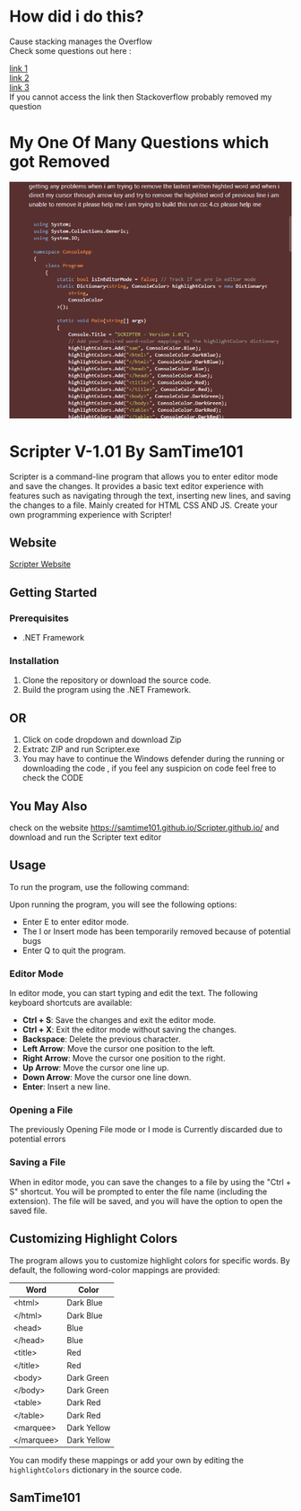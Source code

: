 # How did i do this?
Cause stacking manages the Overflow
<br>
Check some questions out here :

[link 1](https://stackoverflow.com/questions/76441585/how-to-remove-the-word-repeating-bug-in-c-sharp)
<br>
[link 2](https://stackoverflow.com/questions/76445457/how-to-fix-default-cursor-position-in-i-mode-c-sharp)
<br>
[link 3](https://stackoverflow.com/questions/76439839/fixing-the-backspace-key-bug)
<br>
 If you cannot access the link then Stackoverflow probably removed my question
<br>

# My One Of Many Questions which got Removed
![Problem](./problem.PNG)


# Scripter V-1.01 By SamTime101

Scripter is a command-line program that allows you to enter editor mode and save the changes. It provides a basic text editor experience with features such as navigating through the text, inserting new lines, and saving the changes to a file.
Mainly created for HTML CSS AND JS. Create your own programming experience with Scripter!

## Website
[Scripter Website](https://samtime101.github.io/Scripter.github.io/)

## Getting Started

### Prerequisites

- .NET Framework

### Installation

1. Clone the repository or download the source code.
2. Build the program using the .NET Framework.

## OR

1. Click on code dropdown and download Zip 
2. Extratc ZIP and run Scripter.exe
3. You may have to continue the Windows defender during the running or downloading the code , if you feel any suspicion on code feel free to check the CODE

## You May Also

check on the website https://samtime101.github.io/Scripter.github.io/ and download and run the Scripter text editor

## Usage

To run the program, use the following command:


Upon running the program, you will see the following options:

- Enter E to enter editor mode.
- The I or Insert mode has been temporarily removed because of potential bugs
- Enter Q to quit the program.

### Editor Mode

In editor mode, you can start typing and edit the text. The following keyboard shortcuts are available:

- **Ctrl + S**: Save the changes and exit the editor mode.
- **Ctrl + X**: Exit the editor mode without saving the changes.
- **Backspace**: Delete the previous character.
- **Left Arrow**: Move the cursor one position to the left.
- **Right Arrow**: Move the cursor one position to the right.
- **Up Arrow**: Move the cursor one line up.
- **Down Arrow**: Move the cursor one line down.
- **Enter**: Insert a new line.

### Opening a File

The previously Opening File mode or I mode is Currently discarded due to potential errors

### Saving a File

When in editor mode, you can save the changes to a file by using the "Ctrl + S" shortcut. You will be prompted to enter the file name (including the extension). The file will be saved, and you will have the option to open the saved file.

## Customizing Highlight Colors

The program allows you to customize highlight colors for specific words. By default, the following word-color mappings are provided:

| Word          | Color       |
|---------------|-------------|
| &lt;html&gt;  | Dark Blue   |
| &lt;/html&gt; | Dark Blue   |
| &lt;head&gt;  | Blue        |
| &lt;/head&gt; | Blue        |
| &lt;title&gt; | Red         |
| &lt;/title&gt;| Red         |
| &lt;body&gt;  | Dark Green  |
| &lt;/body&gt; | Dark Green  |
| &lt;table&gt; | Dark Red    |
| &lt;/table&gt;| Dark Red    |
| &lt;marquee&gt; | Dark Yellow|
| &lt;/marquee&gt;| Dark Yellow|

You can modify these mappings or add your own by editing the `highlightColors` dictionary in the source code.


## SamTime101
